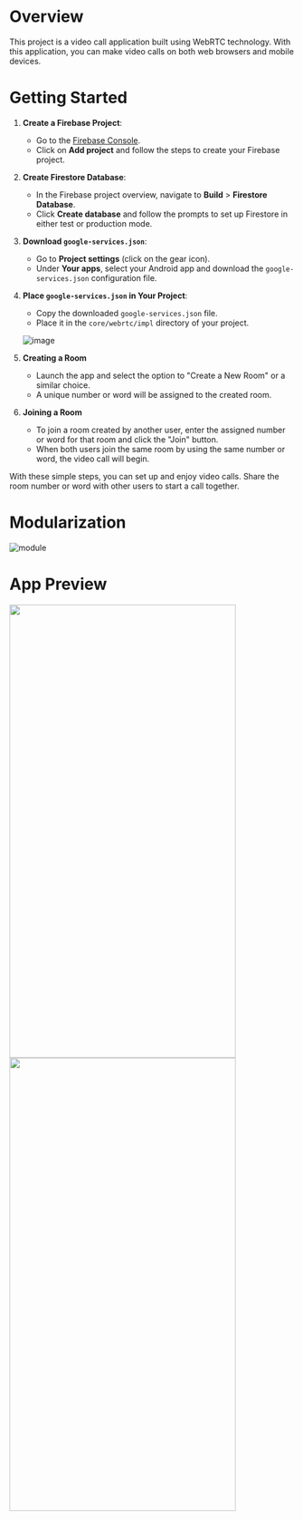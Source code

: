 # Overview
This project is a video call application built using WebRTC technology. With this application, you can make video calls on both web browsers and mobile devices.

# Getting Started
1. **Create a Firebase Project**:
   - Go to the [Firebase Console](https://console.firebase.google.com/).
   - Click on **Add project** and follow the steps to create your Firebase project.

2. **Create Firestore Database**:
   - In the Firebase project overview, navigate to **Build** > **Firestore Database**.
   - Click **Create database** and follow the prompts to set up Firestore in either test or production mode.

3. **Download `google-services.json`**:
   - Go to **Project settings** (click on the gear icon).
   - Under **Your apps**, select your Android app and download the `google-services.json` configuration file.

4. **Place `google-services.json` in Your Project**:
   - Copy the downloaded `google-services.json` file.
   - Place it in the `core/webrtc/impl` directory of your project.
  
   ![image](https://github.com/user-attachments/assets/88bf386f-82b7-4694-b0d5-9f8fc982381a)

5. **Creating a Room**

   - Launch the app and select the option to "Create a New Room" or a similar choice.
   - A unique number or word will be assigned to the created room.

6. **Joining a Room**

   - To join a room created by another user, enter the assigned number or word for that room and click the "Join" button.
   - When both users join the same room by using the same number or word, the video call will begin.

With these simple steps, you can set up and enjoy video calls. Share the room number or word with other users to start a call together.

# Modularization
![module](https://github.com/user-attachments/assets/17506611-d25c-40ef-879b-15639fb4d633)


# App Preview

<img src="https://github.com/lyh990517/WebRTC/assets/45873564/099c66ac-41a4-448f-8762-9ca9d6367218" width="400" height="800">
<img src="https://github.com/lyh990517/WebRTC/assets/45873564/896427fd-d097-4f14-bbc0-bded0b245fa0" width="400" height="800">


